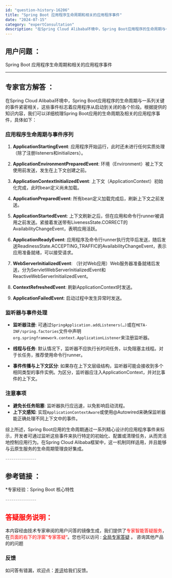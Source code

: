 ```yaml
---
id: "question-history-16206"
title: "Spring Boot 应用程序生命周期和相关的应用程序事件"
date: "2024-07-15"
category: "expertConsultation"
description: "在Spring Cloud Alibaba环境中，Spring Boot应用程序的生命周期与一系列关键的事件紧密相关，这些事件标志着应用程序从启动到关闭的各个阶段。根据提供的知识内容，我们可以详细梳理Spring Boot应用的生命周期及相关的应用程序事件，具体如下：### 应用程序生命周期与事件序"
---
```


## 用户问题 ： 
 Spring Boot 应用程序生命周期和相关的应用程序事件  

---------------
## 专家官方解答 ：

在Spring Cloud Alibaba环境中，Spring Boot应用程序的生命周期与一系列关键的事件紧密相关，这些事件标志着应用程序从启动到关闭的各个阶段。根据提供的知识内容，我们可以详细梳理Spring Boot应用的生命周期及相关的应用程序事件，具体如下：

### 应用程序生命周期与事件序列

1. **ApplicationStartingEvent**: 应用程序开始运行，此时还未进行任何实质处理（除了注册listeners和initializers）。

2. **ApplicationEnvironmentPreparedEvent**: 环境（Environment）被上下文使用前发送，发生在上下文创建之前。

3. **ApplicationContextInitializedEvent**: 上下文（ApplicationContext）初始化完成，此时bean定义尚未加载。

4. **ApplicationPreparedEvent**: 所有bean定义加载完成后，刷新上下文之前发送。

5. **ApplicationStartedEvent**: 上下文刷新之后，但在应用和命令行runner被调用之前发送。紧接着发送带有LivenessState.CORRECT的AvailabilityChangeEvent，表明应用活跃。

6. **ApplicationReadyEvent**: 应用程序及命令行runner执行完毕后发送，随后发送ReadinessState.ACCEPTING_TRAFFIC的AvailabilityChangeEvent，表示应用准备就绪，可以接受请求。

7. **WebServerInitializedEvent**: （针对Web应用）Web服务器准备就绪后发送，分为ServletWebServerInitializedEvent和ReactiveWebServerInitializedEvent。

8. **ContextRefreshedEvent**: 刷新ApplicationContext时发送。

9. **ApplicationFailedEvent**: 启动过程中发生异常时发送。

### 监听器与事件处理

- **监听器注册**: 可通过`SpringApplication.addListeners(…)`或在`META-INF/spring.factories`文件中声明`org.springframework.context.ApplicationListener`来注册监听器。
  
- **线程与任务**: 默认情况下，监听器不应执行长时间任务，以免阻塞主线程。对于长任务，推荐使用命令行runner。

- **事件传播与上下文区分**: 如果存在上下文层级结构，监听器可能会接收到多个相同类型的事件实例。为区分，监听器应注入ApplicationContext，并对比事件的上下文。

### 注意事项

- **避免长任务阻塞**: 监听器执行应迅速，以免影响启动流程。
- **上下文感知**: 实现`ApplicationContextAware`或使用@Autowired来确保监听器能正确处理不同上下文中的事件。

综上所述，Spring Boot应用的生命周期通过一系列精心设计的应用程序事件来标示，开发者可通过监听这些事件来执行特定的初始化、配置或清理任务，从而灵活地控制应用行为。在Spring Cloud Alibaba框架中，这一机制同样适用，并且能够与云原生服务的生命周期管理良好集成。


<font color="#949494">---------------</font> 


## 参考链接 ：

*专家经验：Spring Boot 核心特性 


 <font color="#949494">---------------</font> 
 


## <font color="#FF0000">答疑服务说明：</font> 

本内容经由技术专家审阅的用户问答的镜像生成，我们提供了<font color="#FF0000">专家智能答疑服务</font>，在<font color="#FF0000">页面的右下的浮窗”专家答疑“</font>。您也可以访问 : [全局专家答疑](https://answer.opensource.alibaba.com/docs/intro) 。 咨询其他产品的的问题

### 反馈
如问答有错漏，欢迎点：[差评](https://ai.nacos.io/user/feedbackByEnhancerGradePOJOID?enhancerGradePOJOId=16214)给我们反馈。
